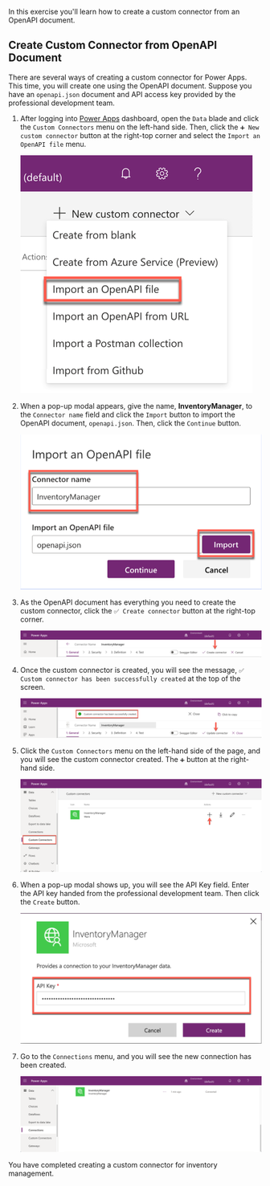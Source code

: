 In this exercise you'll learn how to create a custom connector from an OpenAPI document.

## Create Custom Connector from OpenAPI Document ##

There are several ways of creating a custom connector for Power Apps. This time, you will create one using the OpenAPI document. Suppose you have an `openapi.json` document and API access key provided by the professional development team.

1. After logging into [Power Apps][pa] dashboard, open the `Data` blade and click the `Custom Connectors` menu on the left-hand side. Then, click the `➕ New custom connector` button at the right-top corner and select the `Import an OpenAPI file` menu.

    ![Many Ways Creating Custom Connector][image-01]

1. When a pop-up modal appears, give the name, **InventoryManager**, to the `Connector name` field and click the `Import` button to import the OpenAPI document, `openapi.json`. Then, click the `Continue` button.

    ![OpenAPI File Import][image-02]

1. As the OpenAPI document has everything you need to create the custom connector, click the `✅ Create connector` button at the right-top corner.

    ![Custom Connector General Tab Create Connector][image-03]

1. Once the custom connector is created, you will see the message, `✅ Custom connector has been successfully created` at the top of the screen.

    ![Custom Connector General Tab Connector Created][image-04]

1. Click the `Custom Connectors` menu on the left-hand side of the page, and you will see the custom connector created. The `➕` button at the right-hand side.

    ![New Custom Connector][image-05]

1. When a pop-up modal shows up, you will see the API Key field. Enter the API key handed from the professional development team. Then click the `Create` button.

    ![New Custom Connector Pop-up Modal][image-06]

1. Go to the `Connections` menu, and you will see the new connection has been created.

    ![New Connection][image-07]

You have completed creating a custom connector for inventory management.


[image-01]: ../media/05-create-custom-connector-with-openapi-01.png
[image-02]: ../media/05-create-custom-connector-with-openapi-02.png
[image-03]: ../media/05-create-custom-connector-with-openapi-03.png
[image-04]: ../media/05-create-custom-connector-with-openapi-04.png
[image-05]: ../media/05-create-custom-connector-with-openapi-05.png
[image-06]: ../media/05-create-custom-connector-with-openapi-06.png
[image-07]: ../media/05-create-custom-connector-with-openapi-07.png

[pa]: https://powerapps.microsoft.com/
